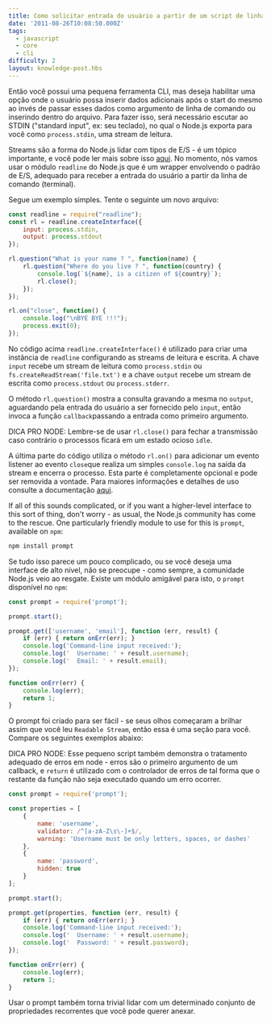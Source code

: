 ```yaml
---
title: Como solicitar entrada do usuário a partir de um script de linha de comando?
date: '2011-08-26T10:08:50.000Z'
tags:
  - javascript
  - core
  - cli
difficulty: 2
layout: knowledge-post.hbs
---
```


Então você possui uma pequena ferramenta CLI, mas deseja habilitar uma opção onde o usuário possa inserir dados adicionais após o start do mesmo ao invés de passar esses dados como argumento de linha de comando ou inserindo dentro do arquivo. Para fazer isso, será necessário escutar ao STDIN ("standard input", ex: seu teclado), no qual o Node.js exporta para você como `process.stdin`, uma stream de leitura.

Streams são a forma do Node.js lidar com tipos de E/S - é um tópico importante, e você pode ler mais sobre isso [aqui](https://nodejs.org/api/stream.html). No momento, nós vamos usar o módulo `readline` do Node.js que é um wrapper envolvendo o padrão de E/S, adequado para receber a entrada do usuário a partir da linha de comando (terminal).

Segue um exemplo simples. Tente o seguinte um novo arquivo:

```js
const readline = require("readline");
const rl = readline.createInterface({
    input: process.stdin,
    output: process.stdout
});

rl.question("What is your name ? ", function(name) {
    rl.question("Where do you live ? ", function(country) {
        console.log(`${name}, is a citizen of ${country}`);
        rl.close();
    });
});

rl.on("close", function() {
    console.log("\nBYE BYE !!!");
    process.exit(0);
});
```

No código acima `readline.createInterface()` é utilizado para criar uma instância de `readline` configurando as streams de leitura e escrita. A chave `input` recebe um stream de leitura como `process.stdin` ou `fs.createReadStream('file.txt')` e a chave `output` recebe um stream de escrita como `process.stdout` ou `process.stderr`.

O método `rl.question()` mostra a consulta gravando a mesma no `output`, aguardando pela entrada do usuário a ser fornecido pelo `input`, então invoca a função `callback`passando a entrada como primeiro argumento.

DICA PRO NODE: Lembre-se de usar `rl.close()` para fechar a transmissão caso contrário o processos ficará em um estado ocioso `idle`.

A última parte do código utiliza o método `rl.on()` para adicionar um evento listener ao evento `close`que realiza um simples `console.log` na saída da stream e encerra o processo. Esta parte é completamente opcional e pode ser removida a vontade. Para maiores informações e detalhes de uso consulte a documentação [aqui](https://nodejs.org/api/readline.html).

If all of this sounds complicated, or if you want a higher-level interface to this sort of thing, don't worry - as usual, the Node.js community has come to the rescue. One particularly friendly module to use for this is `prompt`, available on `npm`:

```bash
npm install prompt
```

Se tudo isso parece um pouco complicado, ou se você deseja uma interface de alto nível, não se preocupe - como sempre, a comunidade Node.js veio ao resgate. Existe um módulo amigável para isto, o `prompt` disponível no `npm`:

```js
const prompt = require('prompt');

prompt.start();

prompt.get(['username', 'email'], function (err, result) {
    if (err) { return onErr(err); }
    console.log('Command-line input received:');
    console.log('  Username: ' + result.username);
    console.log('  Email: ' + result.email);
});

function onErr(err) {
    console.log(err);
    return 1;
}
```

O prompt foi criado para ser fácil - se seus olhos começaram a brilhar assim que você leu `Readable Stream`, então essa é uma seção para você. Compare os seguintes exemplos abaixo:

DICA PRO NODE: Esse pequeno script também demonstra o tratamento adequado de erros em node - erros são o primeiro argumento de um callback, e `return` é utilizado com o controlador de erros de tal forma que o restante da função não seja executado quando um erro ocorrer.

```js
const prompt = require('prompt');

const properties = [
    {
        name: 'username',
        validator: /^[a-zA-Z\s\-]+$/,
        warning: 'Username must be only letters, spaces, or dashes'
    },
    {
        name: 'password',
        hidden: true
    }
];

prompt.start();

prompt.get(properties, function (err, result) {
    if (err) { return onErr(err); }
    console.log('Command-line input received:');
    console.log('  Username: ' + result.username);
    console.log('  Password: ' + result.password);
});

function onErr(err) {
    console.log(err);
    return 1;
}
```

Usar o prompt também torna trivial lidar com um determinado conjunto de propriedades recorrentes que você pode querer anexar.
